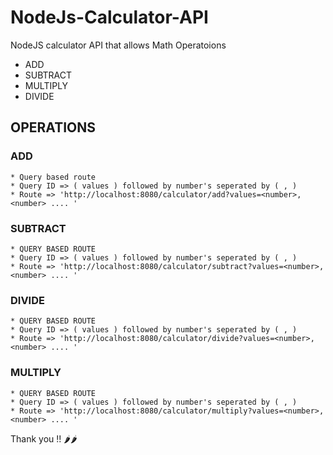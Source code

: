 # NodeJs-Calculator-API
NodeJS calculator API that allows
  Math Operatoions
   * ADD 
   * SUBTRACT
   * MULTIPLY
   * DIVIDE
   

## OPERATIONS
  
  ### ADD
    
    * Query based route
    * Query ID => ( values ) followed by number's seperated by ( , )
    * Route => 'http://localhost:8080/calculator/add?values=<number>,<number> .... '
    
    
 ### SUBTRACT
    
    * QUERY BASED ROUTE
    * Query ID => ( values ) followed by number's seperated by ( , )
    * Route => 'http://localhost:8080/calculator/subtract?values=<number>,<number> .... '
    
    
 ### DIVIDE
    
    * QUERY BASED ROUTE
    * Query ID => ( values ) followed by number's seperated by ( , )
    * Route => 'http://localhost:8080/calculator/divide?values=<number>,<number> .... '
    
    
 ### MULTIPLY
    
    * QUERY BASED ROUTE
    * Query ID => ( values ) followed by number's seperated by ( , )
    * Route => 'http://localhost:8080/calculator/multiply?values=<number>,<number> .... '


Thank you !! 🌶️🌶️
